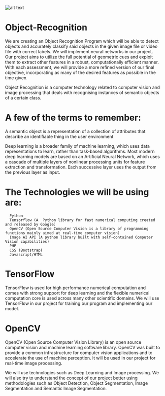 ![alt text](https://cdn-images-1.medium.com/max/1200/1*N8H9Z3RDQz2LW_NHh9l3Fw.jpeg)
# Object-Recognition
We are creating an Object Recognition Program which will be able to detect objects and accurately classify said objects in the given image file or video file with correct labels. We will implement neural networks in our project.
Our project aims to utilize the full potential of geometric cues and exploit them to extract other features in a robust, computationally efficient manner.
With each assessment, we will provide a more refined version of our final objective, incorporating as many of the desired features as possible in the time given.

Object Recognition is a computer technology related to computer vision and image processing that deals with recognising instances of semantic objects of a certain class.

# A few of the terms to remember:
A semantic object is a representation of a collection of attributes that describe an identifiable thing in the user environment

Deep learning is a broader family of machine learning, which uses data representations to learn, rather than task-based algorithms. Most modern deep learning models are based on an Artificial Neural Network, which uses a cascade of multiple layers of nonlinear processing units for feature extraction and transformation. Each successive layer uses the output from the previous layer as input.



# The Technologies we will be using are:
      Python
      Tensorflow (A  Python library for fast numerical computing created and released by Google)
      OpenCV (Open Source Computer Vision is a library of programming functions mainly aimed at real-time computer vision)
      Image AI API (A python library built with self-contained Computer Vision capabilities)
      PHP 
      CSS (Bootstrap)
      Javascript/HTML

# TensorFlow
 TensorFlow is used for high performance numerical computation and comes with strong support for deep learning and the flexible numerical computation core is used across many other scientific domains. We will use TensorFlow in our project for training our program and implementing our model. 

# OpenCV
  OpenCV (Open Source Computer Vision Library) is an open source computer vision and machine learning software library. OpenCV was built to provide a common infrastructure for computer vision applications and to accelerate the use of machine perception. It will be used in our project for real-time image processing.

We will use technologies such as Deep Learning and Image processing. We will also try to understand the concept of our project better using methodologies  such as Object Detection, Object Segmentation, Image Segmentation and Semantic Image Segmentation.





